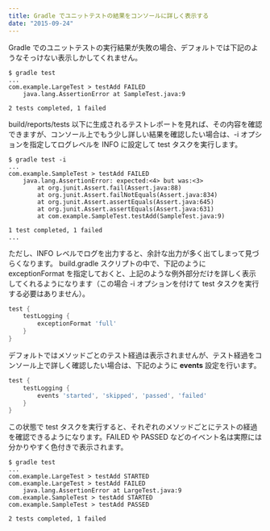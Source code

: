 ```yaml
---
title: Gradle でユニットテストの結果をコンソールに詳しく表示する
date: "2015-09-24"
---
```


Gradle でのユニットテストの実行結果が失敗の場合、デフォルトでは下記のようなそっけない表示しかしてくれません。

```
$ gradle test
...
com.example.LargeTest > testAdd FAILED
    java.lang.AssertionError at SampleTest.java:9

2 tests completed, 1 failed
```

build/reports/tests 以下に生成されるテストレポートを見れば、その内容を確認できますが、コンソール上でもう少し詳しい結果を確認したい場合は、-i オプションを指定してログレベルを INFO に設定して test タスクを実行します。

```
$ gradle test -i
...
com.example.SampleTest > testAdd FAILED
    java.lang.AssertionError: expected:<4> but was:<3>
        at org.junit.Assert.fail(Assert.java:88)
        at org.junit.Assert.failNotEquals(Assert.java:834)
        at org.junit.Assert.assertEquals(Assert.java:645)
        at org.junit.Assert.assertEquals(Assert.java:631)
        at com.example.SampleTest.testAdd(SampleTest.java:9)

1 test completed, 1 failed
...
```

ただし、INFO レベルでログを出力すると、余計な出力が多く出てしまって見づらくなります。
build.gradle スクリプトの中で、下記のように exceptionFormat を指定しておくと、上記のような例外部分だけを詳しく表示してくれるようになります（この場合 -i オプションを付けて test タスクを実行する必要はありません）。

```groovy
test {
    testLogging {
        exceptionFormat 'full'
    }
}
```

デフォルトではメソッドごとのテスト経過は表示されませんが、テスト経過をコンソール上で詳しく確認したい場合は、下記のように **events** 設定を行います。

```groovy
test {
    testLogging {
        events 'started', 'skipped', 'passed', 'failed'
    }
}
```

この状態で test タスクを実行すると、それぞれのメソッドごとにテストの経過を確認できるようになります。FAILED や PASSED などのイベント名は実際には分かりやすく色付きで表示されます。

```
$ gradle test
...
com.example.LargeTest > testAdd STARTED
com.example.LargeTest > testAdd FAILED
    java.lang.AssertionError at LargeTest.java:9
com.example.SampleTest > testAdd STARTED
com.example.SampleTest > testAdd PASSED

2 tests completed, 1 failed
```

